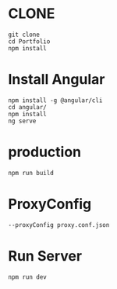 # CLONE
    git clone
    cd Portfolio
    npm install
    
# Install Angular
    npm install -g @angular/cli
    cd angular/
    npm install
    ng serve
        
# production
    npm run build

# ProxyConfig
    --proxyConfig proxy.conf.json
    
# Run Server
    npm run dev
